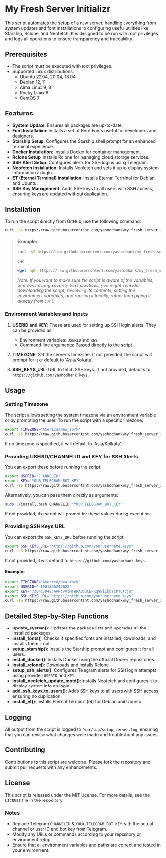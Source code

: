 # My Fresh Server Initializr

This script automates the setup of a new server, handling everything from system updates and font installations to configuring useful utilities like Starship, Rclone, and Neofetch. It is designed to be run with root privileges and logs all operations to ensure transparency and traceability.

## Prerequisites
- The script must be executed with root privileges.
- Supported Linux distributions:
  - Ubuntu 22.04, 20.04, 18.04
  - Debian 12, 11
  - Alma Linux 9, 8
  - Rocky Linux 8
  - CentOS 7

## Features
- **System Update**: Ensures all packages are up-to-date.
- **Font Installation**: Installs a set of Nerd Fonts useful for developers and designers.
- **Starship Setup**: Configures the Starship shell prompt for an enhanced terminal experience.
- **Docker Installation**: Installs Docker for container management.
- **Rclone Setup**: Installs Rclone for managing cloud storage services.
- **SSH Alert Setup**: Configures alerts for SSH logins using Telegram.
- **Neofetch Installation**: Installs Neofetch and sets it up to display system information at login.
- **ET (Eternal Terminal) Installation**: Installs Eternal Terminal for Debian and Ubuntu.
- **SSH Key Management**: Adds SSH keys to all users with SSH access, ensuring keys are updated without duplication.

## Installation

To run the script directly from GitHub, use the following command:

```bash
curl -sS https://raw.githubusercontent.com/yashodhank/my_fresh_server_init/main/install.bash | sudo bash -s -- <USERID> <KEY> <SSH_KEYS_URL>
```
> #### Example:
> ```bash
> curl -sS https://raw.githubusercontent.com/yashodhank/my_fresh_server_init/main/install.bash | sudo bash -s -- -1001566247622 "738435042:AAHcvVtMTeRAQbuCEFRq9wiIkbYcPYCtcjo"
> ```
>
> OR
> 
> ```bash
> wget -qO- https://raw.githubusercontent.com/yashodhank/my_fresh_server_init/main/install.bash | sudo bash -s -- -1001566247622 "738435042:AAHcvVtMTeRAQbuCEFRq9wiIkbYcPYCtcjo"
> ```
> 
>  _Note: If you want to make sure the script is aware of the variables, and considering security best practices, you might consider downloading the script, reviewing its contents, setting the environment variables, and running it locally, rather than piping it directly from `curl`._

### Environment Variables and Inputs

1. **USERID and KEY**: These are used for setting up SSH login alerts. They can be provided as:
   - Environment variables: `USERID` and `KEY`
   - Command-line arguments: Passed directly to the script.

2. **TIMEZONE**: Set the server's timezone. If not provided, the script will prompt for it or default to 'Asia/Kolkata'.

3. **SSH_KEYS_URL**: URL to fetch SSH keys. If not provided, defaults to `https://github.com/yashodhank.keys`.

## Usage

### Setting Timezone

The script allows setting the system timezone via an environment variable or by prompting the user. To run the script with a specific timezone:

```bash
export TIMEZONE="America/New_York"
curl -sS https://raw.githubusercontent.com/yashodhank/my_fresh_server_init/main/install.bash | sudo bash -s -- <USERID> <KEY> <SSH_KEYS_URL>
```

If no timezone is specified, it will default to 'Asia/Kolkata'.

### Providing USERID/CHANNELID and KEY for SSH Alerts

You can export these before running the script:

```bash
export USERID="CHANNELID"
export KEY="YOUR_TELEGRAM_BOT_KEY"
curl -sS https://raw.githubusercontent.com/yashodhank/my_fresh_server_init/main/install.bash | sudo bash -s -- "$USERID" "$KEY"
```

Alternatively, you can pass them directly as arguments:

```bash
sudo ./install.bash CHANNELID "YOUR_TELEGRAM_BOT_KEY"
```

If not provided, the script will prompt for these values during execution.

### Providing SSH Keys URL

You can export the `SSH_KEYS_URL` before running the script:

```bash
export SSH_KEYS_URL="https://github.com/yourusername.keys"
curl -sS https://raw.githubusercontent.com/yashodhank/my_fresh_server_init/main/install.bash | sudo bash -s -- "$USERID" "$KEY" "$SSH_KEYS_URL"
```

If not provided, it will default to `https://github.com/yashodhank.keys`.

#### Example:
```bash
export TIMEZONE="America/New_York"
export USERID="-1001566247622"
export KEY="738435042:AAHcvVtMTeRAQbuCEFRq9wiIkbYcPYCtcjo"
export SSH_KEYS_URL="https://github.com/yourusername.keys"
curl -sS https://raw.githubusercontent.com/yashodhank/my_fresh_server_init/main/install.bash | sudo bash
```

## Detailed Step-by-Step Functions

- **update_system()**: Updates the package lists and upgrades all the installed packages.
- **install_fonts()**: Checks if specified fonts are installed, downloads, and installs them if not.
- **setup_starship()**: Installs the Starship prompt and configures it for all users.
- **install_docker()**: Installs Docker using the official Docker repositories.
- **install_rclone()**: Downloads and installs Rclone.
- **setup_ssh_alerts()**: Configures Telegram alerts for SSH login attempts using provided `USERID` and `KEY`.
- **install_neofetch_update_motd()**: Installs Neofetch and configures it to display system info on login.
- **add_ssh_keys_to_users()**: Adds SSH keys to all users with SSH access, ensuring no duplication.
- **install_et()**: Installs Eternal Terminal (et) for Debian and Ubuntu.

## Logging

All output from the script is logged to `/var/log/setup_server.log`, ensuring that you can review what changes were made and troubleshoot any issues.

## Contributing

Contributions to this script are welcome. Please fork the repository and submit pull requests with any enhancements.

## License

This script is released under the MIT License. For more details, see the `LICENSE` file in the repository.

### Notes

- Replace Telegram `CHANNELID` & `YOUR_TELEGRAM_BOT_KEY` with the actual channel or user ID and bot key from Telegram.
- Modify any URLs or commands according to your repository or environment setup.
- Ensure that all environment variables and paths are correct and tested in your environment.
